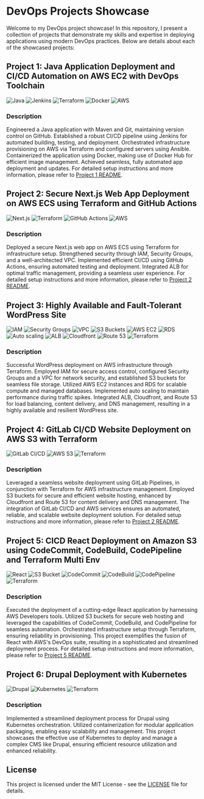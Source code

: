 # DevOps Projects Showcase

Welcome to my DevOps project showcase! In this repository, I present a collection of projects that demonstrate my skills and expertise in deploying applications using modern DevOps practices. Below are details about each of the showcased projects:

## Project 1: Java Application Deployment and CI/CD Automation on AWS EC2 with DevOps Toolchain

![Java](https://img.shields.io/badge/Java-%3Cversion%3E-%23ED8B00)
![Jenkins](https://img.shields.io/badge/Jenkins-%3Cversion%3E-%23D24939)
![Terraform](https://img.shields.io/badge/Terraform-%3Cversion%3E-%235C4EEA)
![Docker](https://img.shields.io/badge/Docker-%3Cversion%3E-%232496ED)
![AWS](https://img.shields.io/badge/AWS-EC2-%23FF9900)

### Description
Engineered a Java application with Maven and Git, maintaining version control on GitHub. Established a robust CI/CD pipeline using Jenkins for automated building, testing, and deployment. Orchestrated infrastructure provisioning on AWS via Terraform and configured servers using Ansible. Containerized the application using Docker, making use of Docker Hub for efficient image management. Achieved seamless, fully automated app deployment and updates. 
For detailed setup instructions and more information, please refer to [Project 1 README](project1/README.md).

## Project 2: Secure Next.js Web App Deployment on AWS ECS using Terraform and GitHub Actions

![Next.js](https://img.shields.io/badge/Next.js-%3Cversion%3E-%23000000)
![Terraform](https://img.shields.io/badge/Terraform-%3Cversion%3E-%235C4EEA)
![GitHub Actions](https://img.shields.io/badge/GitHub_Actions-%3Cversion%3E-%232671E5)
![AWS](https://img.shields.io/badge/AWS-ECS-%23FF9900)

### Description
Deployed a secure Next.js web app on AWS ECS using Terraform for infrastructure setup. Strengthened security through IAM, Security Groups, and a well-architected VPC. Implemented efficient CI/CD using GitHub Actions, ensuring automated testing and deployment. Integrated ALB for optimal traffic management, providing a seamless user experience.
For detailed setup instructions and more information, please refer to [Project 2 README](Project-2/README.md).

## Project 3: Highly Available and Fault-Tolerant WordPress Site

![IAM](https://img.shields.io/badge/IAM-%3Cversion%3E-%2361DAFB)
![Security Groups](https://img.shields.io/badge/Security_Groups-%3Cversion%3E-%23FF6F61)
![VPC](https://img.shields.io/badge/VPC-%3Cversion%3E-%23FFD700)
![S3 Buckets](https://img.shields.io/badge/S3_Buckets-%3Cversion%3E-%23FCA121)
![AWS EC2](https://img.shields.io/badge/AWS_EC2-%3Cversion%3E-%23267FBB)
![RDS](https://img.shields.io/badge/RDS-%3Cversion%3E-%23FF9900)
![Auto scaling](https://img.shields.io/badge/Auto_scaling-%3Cversion%3E-%2361C265)
![ALB](https://img.shields.io/badge/ALB-%3Cversion%3E-%230088FF)
![Cloudfront](https://img.shields.io/badge/Cloudfront-%3Cversion%3E-%2361DAFB)
![Route 53](https://img.shields.io/badge/Route_53-%3Cversion%3E-%230088FF)
![Terraform](https://img.shields.io/badge/Terraform-%3Cversion%3E-%235C4EEA)

### Description
Successful WordPress deployment on AWS infrastructure through Terraform. Employed IAM for secure access control, configured Security Groups and a VPC for network security, and established S3 buckets for seamless file storage. Utilized AWS EC2 instances and RDS for scalable compute and managed databases. Implemented auto scaling to maintain performance during traffic spikes. Integrated ALB, Cloudfront, and Route 53 for load balancing, content delivery, and DNS management, resulting in a highly available and resilient WordPress site.

## Project 4: GitLab CI/CD Website Deployment on AWS S3 with Terraform

![GitLab CI/CD](https://img.shields.io/badge/GitLab_CI%2FCD-%3Cversion%3E-%23FCA121)
![AWS S3](https://img.shields.io/badge/AWS_S3-%3Cversion%3E-%23FF9900)
![Terraform](https://img.shields.io/badge/Terraform-%3Cversion%3E-%235C4EEA)

### Description
Leveraged  a seamless website deployment using GitLab Pipelines, in conjunction with Terraform for AWS infrastructure management. Employed S3 buckets for secure and efficient website hosting, enhanced by Cloudfront and Route 53 for content delivery and DNS management. The integration of GitLab CI/CD and AWS services ensures an automated, reliable, and scalable website deployment solution.
For detailed setup instructions and more information, please refer to [Project 2 README](Project-4/README.md).

## Project 5: CICD React Deployment on Amazon S3 using CodeCommit, CodeBuild, CodePipeline and Terraform Multi Env

![React](https://img.shields.io/badge/React-%3Cversion%3E-%2361DAFB)
![S3 Bucket](https://img.shields.io/badge/S3_Bucket-%3Cversion%3E-%23FCA121)
![CodeCommit](https://img.shields.io/badge/CodeCommit-%3Cversion%3E-%230088FF)
![CodeBuild](https://img.shields.io/badge/CodeBuild-%3Cversion%3E-%2361C265)
![CodePipeline](https://img.shields.io/badge/CodePipeline-%3Cversion%3E-%23FF9900)
![Terraform](https://img.shields.io/badge/Terraform-%3Cversion%3E-%235C4EEA)

### Description
Executed the deployment of a cutting-edge React application by harnessing AWS Developers tools. Utilized S3 buckets for secure web hosting and leveraged the capabilities of CodeCommit, CodeBuild, and CodePipeline for seamless automation. Orchestrated infrastructure setup through Terraform, ensuring reliability in provisioning. This project exemplifies the fusion of React with AWS's DevOps suite, resulting in a sophisticated and streamlined deployment process.
For detailed setup instructions and more information, please refer to [Project 5 README](Project-5/README.md).
## Project 6: Drupal Deployment with Kubernetes

![Drupal](https://img.shields.io/badge/Drupal-%3Cversion%3E-%230067AD)
![Kubernetes](https://img.shields.io/badge/Kubernetes-%3Cversion%3E-%23326CE5)
![Terraform](https://img.shields.io/badge/Terraform-%3Cversion%3E-%235C4EEA)

### Description
Implemented a streamlined deployment process for Drupal using Kubernetes orchestration. Utilized containerization for modular application packaging, enabling easy scalability and management. This project showcases the effective use of Kubernetes to deploy and manage a complex CMS like Drupal, ensuring efficient resource utilization and enhanced reliability.

## License

This project is licensed under the MIT License - see the [LICENSE](LICENSE) file for details.
